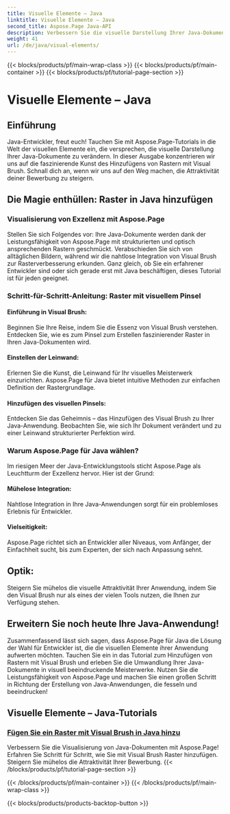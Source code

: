 ```yaml
---
title: Visuelle Elemente – Java
linktitle: Visuelle Elemente – Java
second_title: Aspose.Page Java-API
description: Verbessern Sie die visuelle Darstellung Ihrer Java-Dokumente mühelos mit Aspose.Page! Erfahren Sie in diesem Schritt-für-Schritt-Tutorial, wie Sie Ihre Anwendung durch das Hinzufügen von Rastern mit Visual Brush verbessern.
weight: 41
url: /de/java/visual-elements/
---
```


{{< blocks/products/pf/main-wrap-class >}}
{{< blocks/products/pf/main-container >}}
{{< blocks/products/pf/tutorial-page-section >}}

# Visuelle Elemente – Java

## Einführung

Java-Entwickler, freut euch! Tauchen Sie mit Aspose.Page-Tutorials in die Welt der visuellen Elemente ein, die versprechen, die visuelle Darstellung Ihrer Java-Dokumente zu verändern. In dieser Ausgabe konzentrieren wir uns auf die faszinierende Kunst des Hinzufügens von Rastern mit Visual Brush. Schnall dich an, wenn wir uns auf den Weg machen, die Attraktivität deiner Bewerbung zu steigern.

## Die Magie enthüllen: Raster in Java hinzufügen

### Visualisierung von Exzellenz mit Aspose.Page
Stellen Sie sich Folgendes vor: Ihre Java-Dokumente werden dank der Leistungsfähigkeit von Aspose.Page mit strukturierten und optisch ansprechenden Rastern geschmückt. Verabschieden Sie sich von alltäglichen Bildern, während wir die nahtlose Integration von Visual Brush zur Rasterverbesserung erkunden. Ganz gleich, ob Sie ein erfahrener Entwickler sind oder sich gerade erst mit Java beschäftigen, dieses Tutorial ist für jeden geeignet.

### Schritt-für-Schritt-Anleitung: Raster mit visuellem Pinsel

#### Einführung in Visual Brush:
Beginnen Sie Ihre Reise, indem Sie die Essenz von Visual Brush verstehen. Entdecken Sie, wie es zum Pinsel zum Erstellen faszinierender Raster in Ihren Java-Dokumenten wird.

#### Einstellen der Leinwand:
Erlernen Sie die Kunst, die Leinwand für Ihr visuelles Meisterwerk einzurichten. Aspose.Page für Java bietet intuitive Methoden zur einfachen Definition der Rastergrundlage.

#### Hinzufügen des visuellen Pinsels:
Entdecken Sie das Geheimnis – das Hinzufügen des Visual Brush zu Ihrer Java-Anwendung. Beobachten Sie, wie sich Ihr Dokument verändert und zu einer Leinwand strukturierter Perfektion wird.

### Warum Aspose.Page für Java wählen?

Im riesigen Meer der Java-Entwicklungstools sticht Aspose.Page als Leuchtturm der Exzellenz hervor. Hier ist der Grund:

#### Mühelose Integration:
Nahtlose Integration in Ihre Java-Anwendungen sorgt für ein problemloses Erlebnis für Entwickler.

#### Vielseitigkeit:
Aspose.Page richtet sich an Entwickler aller Niveaus, vom Anfänger, der Einfachheit sucht, bis zum Experten, der sich nach Anpassung sehnt.

## Optik:
Steigern Sie mühelos die visuelle Attraktivität Ihrer Anwendung, indem Sie den Visual Brush nur als eines der vielen Tools nutzen, die Ihnen zur Verfügung stehen.

## Erweitern Sie noch heute Ihre Java-Anwendung!

Zusammenfassend lässt sich sagen, dass Aspose.Page für Java die Lösung der Wahl für Entwickler ist, die die visuellen Elemente ihrer Anwendung aufwerten möchten. Tauchen Sie ein in das Tutorial zum Hinzufügen von Rastern mit Visual Brush und erleben Sie die Umwandlung Ihrer Java-Dokumente in visuell beeindruckende Meisterwerke. Nutzen Sie die Leistungsfähigkeit von Aspose.Page und machen Sie einen großen Schritt in Richtung der Erstellung von Java-Anwendungen, die fesseln und beeindrucken!
## Visuelle Elemente – Java-Tutorials
### [Fügen Sie ein Raster mit Visual Brush in Java hinzu](./add-grid/)
Verbessern Sie die Visualisierung von Java-Dokumenten mit Aspose.Page! Erfahren Sie Schritt für Schritt, wie Sie mit Visual Brush Raster hinzufügen. Steigern Sie mühelos die Attraktivität Ihrer Bewerbung.
{{< /blocks/products/pf/tutorial-page-section >}}

{{< /blocks/products/pf/main-container >}}
{{< /blocks/products/pf/main-wrap-class >}}

{{< blocks/products/products-backtop-button >}}
